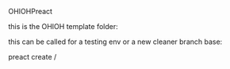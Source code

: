 OHIOHPreact


 this is the OHIOH template folder:

 this can be called for a testing env or a new cleaner branch base:


 preact create <username>/<repository> <project-name>

